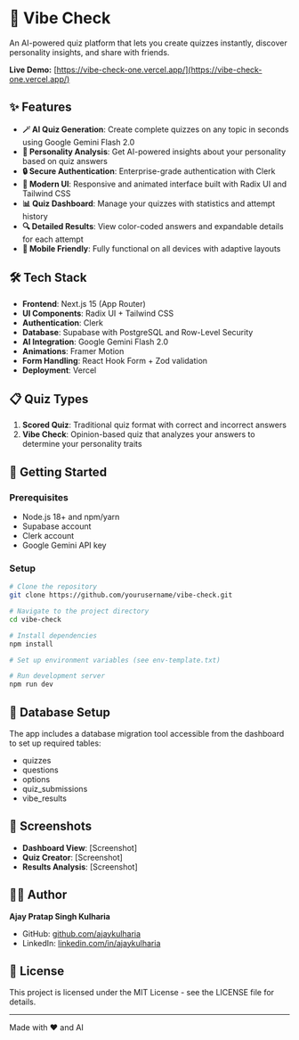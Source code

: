 # 🧠 Vibe Check

An AI-powered quiz platform that lets you create quizzes instantly, discover personality insights, and share with friends.

**Live Demo:** [https://vibe-check-one.vercel.app/](https://vibe-check-one.vercel.app/)



## ✨ Features

- **🪄 AI Quiz Generation**: Create complete quizzes on any topic in seconds using Google Gemini Flash 2.0
- **🧠 Personality Analysis**: Get AI-powered insights about your personality based on quiz answers
- **🔒 Secure Authentication**: Enterprise-grade authentication with Clerk
- **🚀 Modern UI**: Responsive and animated interface built with Radix UI and Tailwind CSS
- **📊 Quiz Dashboard**: Manage your quizzes with statistics and attempt history
- **🔍 Detailed Results**: View color-coded answers and expandable details for each attempt
- **📱 Mobile Friendly**: Fully functional on all devices with adaptive layouts

## 🛠️ Tech Stack

- **Frontend**: Next.js 15 (App Router)
- **UI Components**: Radix UI + Tailwind CSS
- **Authentication**: Clerk
- **Database**: Supabase with PostgreSQL and Row-Level Security
- **AI Integration**: Google Gemini Flash 2.0
- **Animations**: Framer Motion
- **Form Handling**: React Hook Form + Zod validation
- **Deployment**: Vercel

## 📋 Quiz Types

1. **Scored Quiz**: Traditional quiz format with correct and incorrect answers
2. **Vibe Check**: Opinion-based quiz that analyzes your answers to determine your personality traits

## 🚀 Getting Started

### Prerequisites
- Node.js 18+ and npm/yarn
- Supabase account
- Clerk account 
- Google Gemini API key

### Setup

```bash
# Clone the repository
git clone https://github.com/yourusername/vibe-check.git

# Navigate to the project directory
cd vibe-check

# Install dependencies
npm install

# Set up environment variables (see env-template.txt)

# Run development server
npm run dev
```

## 📝 Database Setup

The app includes a database migration tool accessible from the dashboard to set up required tables:

- quizzes
- questions
- options
- quiz_submissions
- vibe_results

## 📸 Screenshots

- **Dashboard View**: [Screenshot]
- **Quiz Creator**: [Screenshot]
- **Results Analysis**: [Screenshot]

## 🧑‍💻 Author

**Ajay Pratap Singh Kulharia**

- GitHub: [github.com/ajaykulharia](https://github.com/ajaykulharia)
- LinkedIn: [linkedin.com/in/ajaykulharia](https://linkedin.com/in/ajaykulharia)

## 📄 License

This project is licensed under the MIT License - see the LICENSE file for details.

---

Made with ❤️ and AI
